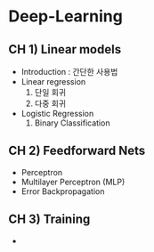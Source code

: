 # Deep-Learning
## CH 1) Linear models
- Introduction : 간단한 사용법
- Linear regression
  1) 단일 회귀
  2) 다중 회귀
- Logistic Regression
  1) Binary Classification
## CH 2) Feedforward Nets
- Perceptron
- Multilayer Perceptron (MLP)
- Error Backpropagation
## CH 3) Training
- 
